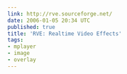 ```yaml
---
link: http://rve.sourceforge.net/
date: 2006-01-05 20:34 UTC
published: true
title: 'RVE: Realtime Video Effects'
tags:
- mplayer
- image
- overlay
---
```



